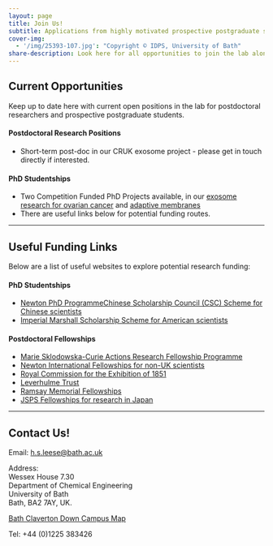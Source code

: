 ```yaml
---
layout: page
title: Join Us!
subtitle: Applications from highly motivated prospective postgraduate students and researchers welcome at any time.
cover-img:
  - '/img/25393-107.jpg': "Copyright © IDPS, University of Bath"
share-description: Look here for all opportunities to join the lab along with useful links for funding.
---
```


## Current Opportunities

Keep up to date here with current open positions in the lab for postdoctoral researchers and prospective postgraduate students.

#### Postdoctoral Research Positions

* Short-term post-doc in our CRUK exosome project - please get in touch directly if interested.
 
#### PhD Studentships

* Two Competition Funded PhD Projects available, in our [exosome research for ovarian cancer](https://www.findaphd.com/phds/project/exosome-based-diagnostic-device-for-early-cancer-detection/?p133900) and [adaptive membranes](https://www.findaphd.com/phds/project/reactive-and-adaptive-separations-to-enable-sustainable-chemistry/?p133908)
* There are useful links below for potential funding routes.

<hr>

## Useful Funding Links

Below are a list of useful websites to explore potential research funding:

#### PhD Studentships
- [Newton PhD Programme](https://www.britishcouncil.org/education/science/newton-phd-programme)[Chinese Scholarship Council (CSC) Scheme for Chinese scientists](https://www.bath.ac.uk/guides/china-scholarship-council-university-of-bath-phd-programme/)
- [Imperial Marshall Scholarship Scheme for American scientists](https://www.marshallscholarship.org/apply)

#### Postdoctoral Fellowships
- [Marie Sklodowska-Curie Actions Research Fellowship Programme](https://ec.europa.eu/research/mariecurieactions/)
- [Newton International Fellowships for non-UK scientists](https://royalsociety.org/grants-schemes-awards/grants/newton-international/?gclid=EAIaIQobChMIqrTLsZup3QIV5r3tCh2d2AsFEAAYASAAEgKVJvD_BwE)
- [Royal Commission for the Exhibition of 1851](https://www.royalcommission1851.org)
- [Leverhulme Trust](https://www.leverhulme.ac.uk)
- [Ramsay Memorial Fellowships](https://www.soci.org/awards/scholarships-and-fellowships/ramsay-fellowship)
- [JSPS Fellowships for research in Japan](https://www.jsps.go.jp/english/e-fellow/index.html)

<hr>

## Contact Us!

Email: [h.s.leese@bath.ac.uk](mailto:h.s.leese@bath.ac.uk)

Address:<br/>
Wessex House 7.30<br/>
Department of Chemical Engineering<br/>
University of Bath<br/>
Bath, BA2 7AY, UK.

[Bath Claverton Down Campus Map](https://www.bath.ac.uk/publications/claverton-down-campus-map/attachments/university-campus-map.pdf)

Tel: +44 (0)1225 383426

